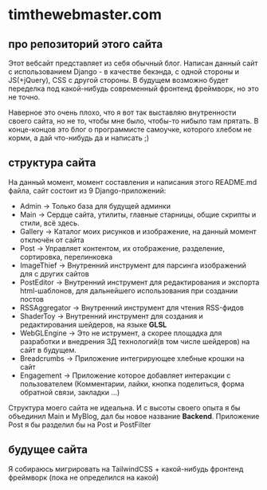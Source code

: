 # timthewebmaster.com

## про репозиторий этого сайта
Этот вебсайт представляет из себя обычный блог. Написан данный сайт с использованием Django - в качестве бекэнда, с одной стороны
и JS(+jQuery), CSS с другой стороны. В будущем возможно будет переделка под какой-нибудь современный фронтенд фреймворк, но это не точно.

Наверное это очень плохо, что я вот так выставляю внутренности своего сайта, но не то, чтобы мне было, чтобы-то нибыло там прятать.
В конце-концов это блог о программисте самоучке, которого хлебом не корми, а дай что-нибудь да и написать ;)

## структура сайта
На данный момент, момент составления и написания этого README.md файла, сайт состоит из 9 Django-приложений:
* Admin             -> Только база для будущей админки
* Main              -> Сердце сайта, утилиты, главные старницы, общие скрипты и стили, всё здесь.
* Gallery           -> Каталог моих рисунков и изображение, на данный момент отключён от сайта
* Post              -> Управляет контентом, их отображение, разделение, сортировка, перелинковка
* ImageThief        -> Внутренний инструмент для парсинга изображений для с других сайтов
* PostEditor        -> Внутренний инструмент для редактирования и экспорта html-шаблонов, для дальнейшего использования при создании постов
* RSSAggregator     -> Внутренний инструмент для чтения RSS-фидов
* ShaderToy         -> Внутренний инструмент для создания и редактирования шейдеров, на языке **GLSL**
* WebGLEngine       -> Это не иструмент, а скорее площадка для разработки и внедрения 3Д технологий(в том числе шейдеров) на сайт в будущем.
* Breadcrumbs       -> Приложение интегрирующее хлебные крошки на сайт
* Engagement        -> Приложение которое добавляет интеракции с пользователем (Комментарии, лайки, кнопка поделиться, форма обратной связи, закладки ...)

Структура моего сайта не идеальна. И с высоты своего опыта я бы объединил Main и MyBlog, дал бы новое название **Backend**. Приложение Post я бы
разделил бы на Post и PostFilter

## будущее сайта
Я собираюсь мигрировать на TailwindCSS + какой-нибудь фронтенд фреймворк (пока не определился на какой)